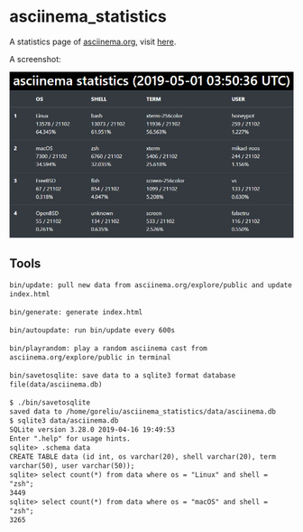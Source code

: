 # asciinema_statistics

A statistics page of [asciinema.org](https://asciinema.org/explore/public), visit [here](https://goreliu.github.io/asciinema_statistics/).

A screenshot:

![](static/img/screenshot.png)

## Tools

```
bin/update: pull new data from asciinema.org/explore/public and update index.html

bin/generate: generate index.html

bin/autoupdate: run bin/update every 600s

bin/playrandom: play a random asciinema cast from asciinema.org/explore/public in terminal

bin/savetosqlite: save data to a sqlite3 format database file(data/asciinema.db)

$ ./bin/savetosqlite
saved data to /home/goreliu/asciinema_statistics/data/asciinema.db
$ sqlite3 data/asciinema.db
SQLite version 3.28.0 2019-04-16 19:49:53
Enter ".help" for usage hints.
sqlite> .schema data
CREATE TABLE data (id int, os varchar(20), shell varchar(20), term varchar(50), user varchar(50));
sqlite> select count(*) from data where os = "Linux" and shell = "zsh";
3449
sqlite> select count(*) from data where os = "macOS" and shell = "zsh";
3265
```
